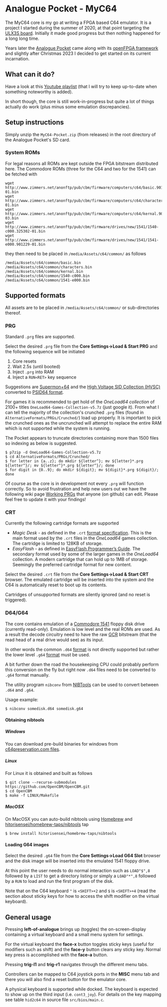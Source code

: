 # Analogue Pocket - MyC64

The MyC64 core is my go at writing a FPGA based C64 emulator. It is a project I
started during the summer of 2020, at that point targeting the [ULX3S
board](https://radiona.org/ulx3s/). Initially it made good progress but then
nothing happened for a long long time.

Years later the [Analogue Pocket](https://www.analogue.co/pocket) came along
with its [openFPGA framework](https://www.analogue.co/developer) and slightly
after Christmas 2023 I decided to get started on its current incarnation.

## What can it do?

Have a look at this [Youtube
playlist](https://youtube.com/playlist?list=PLZUvG8cL98Z_DWweg3JRiITaK35yoCMK0&si=WcyRysbsj9mhh51e)
(that I will try to keep up-to-date when something noteworthy is added).

In short though, the core is still work-in-progress but quite a lot of things
actually do work (plus minus some emulation discrepancies).

## Setup instructions

Simply unzip the `MyC64-Pocket.zip` (from releases) in the root directory of
the Analogue Pocket's SD card.

### System ROMs

For legal reasons all ROMs are kept outside the FPGA bitstream distributed
here. The Commodore ROMs (three for the C64 and two for the 1541) can be
fetched with
```
wget http://www.zimmers.net/anonftp/pub/cbm/firmware/computers/c64/basic.901226-01.bin
wget http://www.zimmers.net/anonftp/pub/cbm/firmware/computers/c64/characters.901225-01.bin
wget http://www.zimmers.net/anonftp/pub/cbm/firmware/computers/c64/kernal.901227-03.bin
wget http://www.zimmers.net/anonftp/pub/cbm/firmware/drives/new/1541/1540-c000.325302-01.bin
wget http://www.zimmers.net/anonftp/pub/cbm/firmware/drives/new/1541/1541-e000.901229-01.bin
```
they then need to be placed in `/media/Assets/c64/common/` as follows
```
/media/Assets/c64/common/basic.bin
/media/Assets/c64/common/characters.bin
/media/Assets/c64/common/kernal.bin
/media/Assets/c64/common/1540-c000.bin
/media/Assets/c64/common/1541-e000.bin
```

## Supported formats

All assets are to be placed in `/media/Assets/c64/common/` or sub-directories
thereof.

### PRG

Standard `.prg` files are supported.

Select the desired `.prg` file from the **Core Settings->Load & Start PRG** and
the following sequence will be initiated

1. Core resets
2. Wait 2.5s (until booted)
3. Inject `.prg` into RAM
4. Inject a `RUN<RET>` key sequence

Suggestions are [Supermon+64](https://github.com/jblang/supermon64) and the
[High Voltage SID Collection (HVSC)](https://www.hvsc.c64.org/) converted to
[PSID64 format](https://boswme.home.xs4all.nl/HVSC/HVSC80_PSID64_packed.7z).

For games it is recommended to get hold of the *OneLoad64 collection* of 2100+
titles `OneLoad64-Games-Collection-v5.7z` (just google it). From what I can
tell the majority of the collection's crunched `.prg` files (found in
`AlternativeFormats/PRGs/Crunched/`) load up properly. It is important to pick
the crunched ones as the uncrunched will attempt to replace the entire RAM
which is not supported while the system is running.

The Pocket appears to truncate directories containing more than 1500 files so
indexing as below is suggested.

```
$ p7zip -d OneLoad64-Games-Collection-v5.7z
$ cd AlternativeFormats/PRGs/Crunched/
$ for letter in {a..z}; do mkdir ${letter^}; mv ${letter}*.prg ${letter^}/; mv ${letter^}*.prg ${letter^}/; done
$ for digit in {0..9}; do mkdir ${digit}; mv ${digit}*.prg ${digit}/; done
```

Of course as the core is in development not every `.prg` will function
correctly. So to avoid frustration and help new users out we have the following
wiki page [Working
PRGs](https://github.com/markus-zzz/myc64-pocket/wiki/Working-PRGs) that anyone
(on github) can edit. Please feel free to update it with your findings!

### CRT

Currently the following cartridge formats are supported

- *Magic Desk* - as defined in the `.crt`
  [format specification](https://ist.uwaterloo.ca/~schepers/formats/CRT.TXT).
  This is the main format used by the `.crt` files in the *OneLoad64* games
  collection. The cartridge is limited to 128KB of storage.
- *EasyFlash* - as defined in [EasyFlash Programmer’s Guide](http://skoe.de/easyflash/files/devdocs/EasyFlash-ProgRef.pdf).
  The secondary format used by some of the larger games in the *OneLoad64*
  collection.  A modern cartridge that can hold up to 1MB of storage. Seemingly
  the preferred cartridge format for new content.

Select the desired `.crt` file from the **Core Settings->Load & Start CRT**
browser. The emulated cartridge will be inserted into the system and the C64 is
automatically reset to boot up its contents.

Cartridges of unsupported formats are silently ignored (and no reset is
triggered).


### D64/G64

The core contains emulation of a [Commodore
1541](https://en.wikipedia.org/wiki/Commodore_1541) floppy disk drive
(currently read-only). Emulation is low level and the real ROMs are used.  As a
result the decode circuitry need to have the raw
[GCR](https://en.wikipedia.org/wiki/Group_coded_recording) bitstream (that the
read head of a real drive would see) as its input.

In other words the common `.d64`
[format](http://unusedino.de/ec64/technical/formats/d64.html) is not directly
supported but rather the lower level `.g64`
[format](http://www.unusedino.de/ec64/technical/formats/g64.html) must be used.

A bit further down the road the housekeeping CPU could probably perform this
conversion on the fly but right now `.d64` files need to be converted to `.g64`
format manually.

The utility program `nibconv` from
[NIBTools](https://c64preservation.com/dp.php?pg=nibtools) can be used to
convert between `.d64` and `.g64`.

Usage example:

```sh
$ nibconv somedisk.d64 somedisk.g64
```
#### Obtaining nibtools

##### Windows

You can download pre-build binaries for windows from [c64preservation.com
files](https://c64preservation.com/files/nibtools/).

##### Linux

For Linux it is obtained and built as follows

```
$ git clone --recurse-submodules https://github.com/OpenCBM/OpenCBM.git
$ cd OpenCBM
$ make -f LINUX/Makefile
```

##### MacOSX

On MacOSX you can auto-build nibtools using [Homebrew](https://brew.sh) and
[hitorisensei/homebrew-taps/nibtools](https://github.com/HitoriSensei/homebrew-taps/nibtools)
tap

```
$ brew install hitorisensei/homebrew-taps/nibtools
```

#### Loading G64 images

Select the desired `.g64` file from the **Core Settings->Load G64 Slot**
browser and the disk image will be inserted into the emulated 1541 floppy
drive.

At this point the user needs to do normal interaction such as `LOAD"$",8`
followed by a `LIST` to get a directory listing or simply a `LOAD"*",8`
followed by a `RUN` to load and run the first program of the disk.

Note that on the C64 keyboard `"` is `<SHIFT>+2` and `$` is `<SHIFT>+4` (read
the section about sticky keys for how to access the shift modifier on the
virtual keyboard).

## General usage

Pressing **left-of-analogue** brings up (toggles) the on-screen-display
containing a virtual keyboard and a small menu system for settings.

For the virtual keyboard the **face-x** button toggles sticky keys (useful for
modifiers such as shift) and the **face-y** button clears any sticky key.
Normal key press is accomplished with the **face-a** button.

Pressing **trig-l1** and **trig-r1** navigates through the different menu tabs.

Controllers can be mapped to C64 joystick ports in the **MISC** menu tab and
there you will also find a reset button for the emulator core.

A physical keyboard is supported while docked. The keyboard is expected to show
up on the third input (i.e. `cont3_joy`). For details on the key mapping see
table `hid2c64` in source file `src/bios/main.c`.
